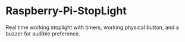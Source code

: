 # Raspberry-Pi-StopLight
Real time working stoplight with timers, working physical button, and a buzzer for audible preference. 
